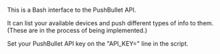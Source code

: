 This is a Bash interface to the PushBullet API.

It can list your available devices and push different types of info to them. (These are in the process of being implemented.)

Set your PushBullet API key on the "API_KEY=" line in the script.
